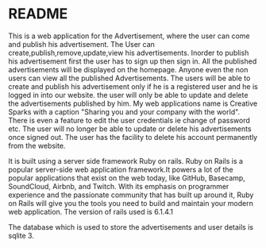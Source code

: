 # README

This is a web application for the Advertisement, where the user can come and publish his advertisement.
The User can create,publish,remove,update,view his advertisements.
Inorder to publish his advertisement first the user has to sign up then sign in.
All the published advertisements will be displayed on the homepage.
Anyone even the non users can view all the published Advertisements.
The users will be able to create and publish his advertisement only if he is a registered user and he is logged in into our website.
the user will only be able to update and delete the advertisements published by him.
My web applications name is Creative Sparks with  a caption "Sharing you and your company with the world".
There is even a feature to edit the user credentials ie change of password etc.
The user will no longer be able to update or delete his advertisements once signed out.
The user has the facility to delete his account permanently from the website.





It is built using a server side framework Ruby on rails.
Ruby on Rails is a popular server-side web application framework.It powers a lot of the popular applications that exist on the web today, like GitHub, Basecamp, SoundCloud, Airbnb, and Twitch. With its emphasis on programmer experience and the passionate community that has built up around it, Ruby on Rails will give you the tools you need to build and maintain your modern web application.
The version of rails used is 6.1.4.1

The database which is used to store the advertisements and user details is sqlite 3. 


